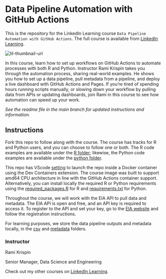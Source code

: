 # Data Pipeline Automation with GitHub Actions

This is the repository for the LinkedIn Learning course `Data Pipeline Automation with GitHub Actions`. The full course is available from [LinkedIn Learning][lil-course-url].

![lil-thumbnail-url]

In this course, learn how to set up workflows on GitHub Actions to automate processes with both R and Python. Instructor Rami Krispin takes you through the automation process, sharing real-world examples. He shows you how to set up a data pipeline, pull metadata from a pipeline, and deploy a live dashboard with GitHub Actions and Pages. If you’re tired of spending hours running scripts manually, or slowing down your workflow by pulling data from APIs or updating dashboards, join Rami in this course to see how automation can speed up your work.

_See the readme file in the main branch for updated instructions and information._

## Instructions

Fork this repo to follow along with the course. The course has tracks for R and Python users, and you can choose to follow one or both. The R code examples are available under the [R folder](https://github.com/RamiKrispin/data-pipeline-automation-with-github-actions-4503382/tree/main/R); likewise, the Python code examples are available under the [python folder](https://github.com/RamiKrispin/data-pipeline-automation-with-github-actions-4503382/tree/main/python).

This repo has VScode [setting](https://github.com/RamiKrispin/data-pipeline-automation-with-github-actions-4503382/blob/main/.devcontainer/devcontainer.json) to launch the repo inside a Docker container using the Dev Containers extension. The course image was built to support amd64 CPU architecture in line with the GitHub Actions container support. Alternatively, you can install locally the required R or Python requirements using the [required_packages.R](https://github.com/RamiKrispin/data-pipeline-automation-with-github-actions-4503382/blob/main/R/required_packages.R) for R and [requirements.txt](https://github.com/RamiKrispin/data-pipeline-automation-with-github-actions-4503382/blob/main/.devcontainer/requirements.txt) for Python.


Throughout the course, we will work with the EIA API to pull data and metadata. The EIA API is open and free, and an API key is required to access it. To register to the API and set your key, go to the [EIA website](https://www.eia.gov/opendata/index.php) and follow the registration instructions.


For learning purposes, we store the data pipeline outputs and metadata locally, in the [csv](https://github.com/RamiKrispin/data-pipeline-automation-with-github-actions-4503382/tree/main/csv) and [metadata](https://github.com/RamiKrispin/data-pipeline-automation-with-github-actions-4503382/tree/main/metadata) folders.

### Instructor

Rami Krispin

Senior Manager, Data Science and Engineering

                            

Check out my other courses on [LinkedIn Learning](https://www.linkedin.com/learning/instructors/rami-krispin?u=104).

[0]: # (Replace these placeholder URLs with actual course URLs)

[lil-course-url]: https://www.linkedin.com/learning/data-pipeline-automation-with-github-actions-using-r-and-python
[lil-thumbnail-url]: https://media.licdn.com/dms/image/D560DAQHvVdDve6puQA/learning-public-crop_675_1200/0/1713388433219?e=2147483647&v=beta&t=j2nI9zwX3eoLdPrfSxjw0I6DT_PdvT2fv5vrHHQZR8k